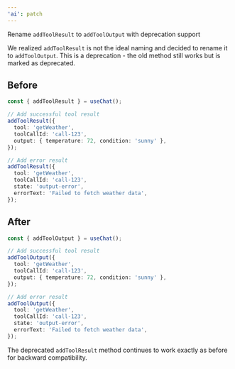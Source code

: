 ```yaml
---
'ai': patch
---
```


Rename `addToolResult` to `addToolOutput` with deprecation support

We realized `addToolResult` is not the ideal naming and decided to rename it to `addToolOutput`. This is a deprecation - the old method still works but is marked as deprecated.

## Before

```ts
const { addToolResult } = useChat();

// Add successful tool result
addToolResult({
  tool: 'getWeather',
  toolCallId: 'call-123',
  output: { temperature: 72, condition: 'sunny' },
});

// Add error result
addToolResult({
  tool: 'getWeather',
  toolCallId: 'call-123',
  state: 'output-error',
  errorText: 'Failed to fetch weather data',
});
```

## After

```ts
const { addToolOutput } = useChat();

// Add successful tool result
addToolOutput({
  tool: 'getWeather',
  toolCallId: 'call-123',
  output: { temperature: 72, condition: 'sunny' },
});

// Add error result
addToolOutput({
  tool: 'getWeather',
  toolCallId: 'call-123',
  state: 'output-error',
  errorText: 'Failed to fetch weather data',
});
```

The deprecated `addToolResult` method continues to work exactly as before for backward compatibility.
